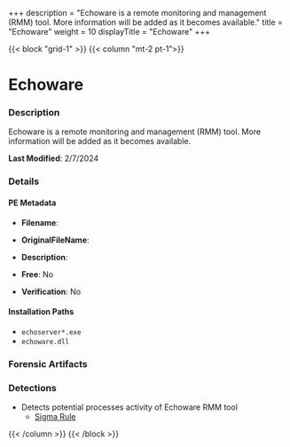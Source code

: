 +++
description = "Echoware is a remote monitoring and management (RMM) tool. More information will be added as it becomes available."
title = "Echoware"
weight = 10
displayTitle = "Echoware"
+++


{{< block "grid-1" >}}
{{< column "mt-2 pt-1">}}

# Echoware


### Description

Echoware is a remote monitoring and management (RMM) tool. More information will be added as it becomes available.



**Last Modified**: 2/7/2024

### Details


#### PE Metadata
- **Filename**: 
- **OriginalFileName**: 
- **Description**: 


- **Free**: No

- **Verification**: No




#### Installation Paths
- `echoserver*.exe`
- `echoware.dll`

### Forensic Artifacts






### Detections
- Detects potential processes activity of Echoware RMM tool
  - [Sigma Rule](https://github.com/magicsword-io/LOLRMM/blob/main/detections/sigma/echoware_processes_sigma.yml)




{{< /column >}}
{{< /block >}}

